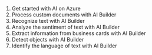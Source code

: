 1. Get started with AI on Azure
2. Process custom documents with AI Builder
3. Recognize text with AI Builder
4. Analyze the sentiment of text with AI Builder
5. Extract information from business cards with AI Builder
6. Detect objects with AI Builder
7. Identify the language of text with AI Builder